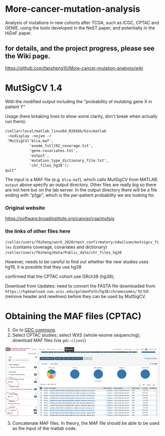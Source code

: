 # More-cancer-mutation-analysis
Analysis of mutations in new cohorts after TCGA, such as ICGC, CPTAC and GENIE, using the tools developed in the NeST paper, and potentially in the HiDeF paper.

## for details, and the project progress, please see the Wiki page.
https://github.com/fanzheng10/More-cancer-mutation-analysis/wiki

# MutSigCV 1.4

With the modified output including the "probability of mutating gene X in patient Y"

Usage (here breaking lines to show some clarity, don't break when actually run them):   
```
/cellar/local/matlab_linux64_R2016b/bin/matlab
 -nodisplay -nojvm -r 
 "MutSigCV('blca.maf',
           'exome_full192_coverage.txt',
           'gene.covariates.txt',
           'output', 
           'mutation_type_dictionary_file.txt',
           'chr_files_hg38');
quit"
```
The input is a MAF file (e.g. `blca.maf`), which calls MutSigCV from MATLAB. `output` above specify an output directory. Other files are really big so there are not here but on the lab server. In the output directory there will be a file ending with "p1gp", which is the per-patient probability we are looking for.

### Original website
https://software.broadinstitute.org/cancer/cga/mutsig


### the links of other files here

`/cellar/users/f6zheng/work_2020/nest_confirmatory/n4wilson/mutsigcv_files` (contains coverage, covariates and dictionary)
`/cellar/users/f6zheng/Data/Public_data/chr_files_hg38`

However, needs to be careful to find out whether the new studies uses hg19, it is possible that they use hg38

confirmed that the CPTAC cohort use GRch38 (hg38);

Download from 
Updates: need to convert the FASTA file downloaded from `https://hgdownload.soe.ucsc.edu/goldenPath/hg38/chromosomes/` to txt (remove header and newlines) before they can be used by MutSigCV.


# Obtaining the MAF files (CPTAC)

1. Go to [GDC commons](https://portal.gdc.cancer.gov/exploration)
2. Select CPTAC studies; select WXS (whole-exome sequencing); download MAF files (via `gdc-client`)

<p align="center">
  <img src="readme_figs/f1.png" width="600" align="center">
</p>

3. Concatenate MAF files. In theory, the MAF file should be able to be used as the input of the matlab code. 
